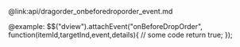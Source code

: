 @link:api/dragorder_onbeforedroporder_event.md

@example:
$$("dview").attachEvent("onBeforeDropOrder", function(itemId,targetInd,event,details){
    // some code 
    return true;
});